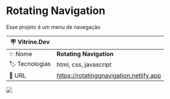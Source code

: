 # Rotating Navigation

Esse projeto é um menu de navegação

| :placard: Vitrine.Dev |     |
| -------------  | --- |
| :sparkles: Nome        | **Rotating Navigation**
| :label: Tecnologias | html, css, javascript
| :rocket: URL         | https://rotatinggnavigation.netlify.app

<!-- Inserir imagem com a #vitrinedev ao final do link -->
![](https://user-images.githubusercontent.com/72042885/208783472-d2f46b9c-726e-4d29-9ff5-d8d9955ef031.JPG#vitrinedev)
